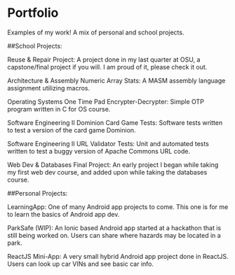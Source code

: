 # Portfolio
Examples of my work! A mix of personal and school projects.


##School Projects:

Reuse & Repair Project: A project done in my last quarter at OSU, a capstone/final project if you will. I am proud of it, please check it out.

Architecture & Assembly Numeric Array Stats: A MASM assembly language assignment utilizing macros.

Operating Systems One Time Pad Encrypter-Decrypter: Simple OTP program written in C for OS course.

Software Engineering II Dominion Card Game Tests: Software tests written to test a version of the card game Dominion.

Software Engineering II URL Validator Tests: Unit and automated tests written to test a buggy version of Apache Commons URL code.

Web Dev & Databases Final Project: An early project I began while taking my first web dev course, and added upon while taking the databases course.


##Personal Projects:

LearningApp: One of many Android app projects to come. This one is for me to learn the basics of Android app dev.

ParkSafe (WIP): An Ionic based Android app started at a hackathon that is still being worked on. Users can share where hazards may be located in a park.

ReactJS Mini-App: A very small hybrid Android app project done in ReactJS. Users can look up car VINs and see basic car info.

